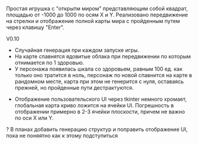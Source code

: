 Простая игрушка с "открытм миром" представляющим собой квадрат, площадью от -1000 до 1000 по осям X и Y. Реализовано передвижение на стрелки и отображение полной карты мира с пройденным путем через клавишу "Enter".

V0.10
+ Случайная генерация при каждом запуске игры.
+ На карте спавнятся ядовитые облака при передвижении по которым отнимается по 1 здоровью.
+ У персонажа появилась шкала со здоровьем, равным 100 ед. как только оно тратится в ноль, персонаж по новой спавнится на карте в рандомном месте, карта при этом не генерится с нуля, оставаясь прежней, но пройденные пути дестрактуются.
- Отображение пользовательского UI через tkinter немного хромает, глобальная карта криво ложится на ячейки UI. Погрешность в отображении примерно в 2-3 ячейки плоскости, причем не важно по оси X или Y.
  
? В планах добавить генерацию структур и поправить отображение UI, пока не поняятно как к этому подступиться
